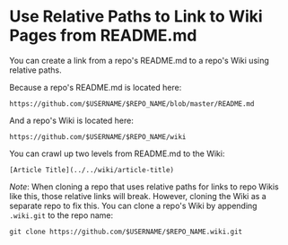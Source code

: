 # Use Relative Paths to Link to Wiki Pages from README.md

You can create a link from a repo's README.md to a repo's Wiki using relative paths.

Because a repo's README.md is located here:

`https://github.com/$USERNAME/$REPO_NAME/blob/master/README.md`

And a repo's Wiki is located here:

`https://github.com/$USERNAME/$REPO_NAME/wiki`

You can crawl up two levels from README.md to the Wiki:

`[Article Title](../../wiki/article-title)`

_Note_: When cloning a repo that uses relative paths for links to repo Wikis like this, those relative links will break. However, cloning the Wiki as a separate repo to fix this. You can clone a repo's Wiki by appending `.wiki.git` to the repo name:

`git clone https://github.com/$USERNAME/$REPO_NAME.wiki.git`
